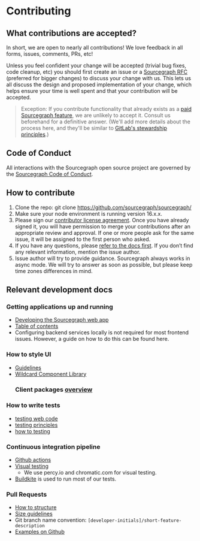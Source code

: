 # Contributing

## What contributions are accepted?

In short, we are open to nearly all contributions! We love feedback in all forms, issues, comments, PRs, etc!

Unless you feel confident your change will be accepted (trivial bug fixes, code cleanup, etc) you should first create an issue or a [Sourcegraph RFC](https://about.sourcegraph.com/handbook/communication/rfcs#external-contributors) (preferred for bigger changes) to discuss your change with us. This lets us all discuss the design and proposed implementation of your change, which helps ensure your time is well spent and that your contribution will be accepted.

> Exception: If you contribute functionality that already exists as a [paid Sourcegraph feature](https://about.sourcegraph.com/pricing/), we are unlikely to accept it. Consult us beforehand for a definitive answer. (We'll add more details about the process here, and they'll be similar to [GitLab's stewardship principles](https://about.gitlab.com/stewardship/#contributing-an-existing-ee-feature-to-ce).)

## Code of Conduct

All interactions with the Sourcegraph open source project are governed by the
[Sourcegraph Code of Conduct](https://handbook.sourcegraph.com/community/code_of_conduct).

## How to contribute

1. Clone the repo: git clone https://github.com/sourcegraph/sourcegraph/ 
2. Make sure your node environment is running version 16.x.x.
3. Please sign our [contributor license agreement](https://docs.google.com/forms/d/1Z8zQHZs1ycfOCaR8N43S2lalgsmTTeKoUizrc93xk6M/edit?usp=drive_web). Once you have already signed it, you will have permission to merge your contributions after an appropriate review and approval. 
If one or more people ask for the same issue, it will be assigned to the first person who asked.
4. If you have any questions, please [refer to the docs first](https://docs.sourcegraph.com/). If you don’t find any relevant information, mention the issue author.
5. Issue author will try to provide guidance. Sourcegraph always works in async mode. We will try to answer as soon as possible, but please keep time zones differences in mind.

## Relevant development docs

### Getting applications up and running

- [Developing the Sourcegraph web app](https://docs.sourcegraph.com/dev/background-information/web/web_app#commands)
- [Table of contents](https://docs.sourcegraph.com/dev/background-information/web)
- Configuring backend services locally is not required for most frontend issues. However, a guide on how to do this can be found here.
### How to style UI
- [Guidelines](https://docs.sourcegraph.com/dev/background-information/web/styling)
- [Wildcard Component Library](https://docs.sourcegraph.com/dev/background-information/web/wildcard)
  ### Client packages [overview](https://github.com/sourcegraph/sourcegraph/blob/main/client/README.md)
### How to write tests
  - [testing web code](https://docs.sourcegraph.com/dev/background-information/testing_web_code)
  - [testing principles](https://docs.sourcegraph.com/dev/background-information/testing_principles)
  - [how to testing](https://docs.sourcegraph.com/dev/how-to/testing)
### Continuous integration pipeline
- [Github actions](https://github.com/sourcegraph/sourcegraph/actions)
- [Visual testing](https://docs.sourcegraph.com/dev/background-information/testing_principles#visual-testing)
  - We use percy.io and chromatic.com for visual testing.
- [Buildkite](https://buildkite.com/sourcegraph/sourcegraph) is used to run most of our tests.
### Pull Requests
- [How to structure](https://docs.sourcegraph.com/dev/background-information/code_reviews#what-makes-an-effective-pull-request-pr)
- [Size guidelines](https://about.sourcegraph.com/handbook/engineering/developer-insights#prefer-small-prs-lines)
- Git branch name convention: `[developer-initials]/short-feature-description`
- [Examples on Github](https://github.com/sourcegraph/sourcegraph/pulls?q=is%3Apr+label%3Ateam%2Ffrontend-platform)


